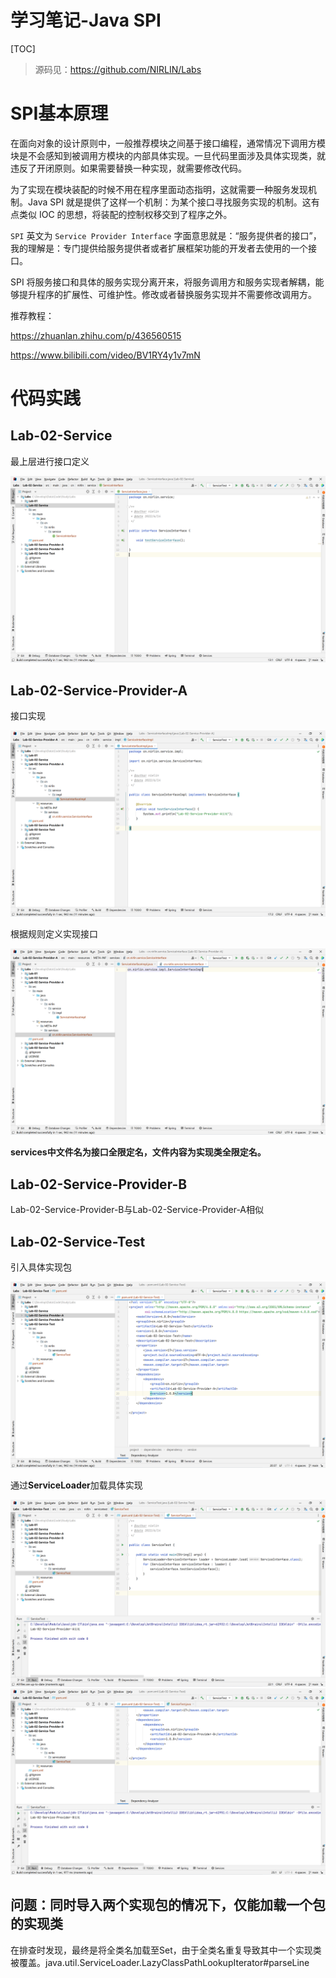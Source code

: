 # 学习笔记-Java SPI

[TOC]

> 源码见：https://github.com/NIRLIN/Labs

# SPI基本原理

在面向对象的设计原则中，一般推荐模块之间基于接口编程，通常情况下调用方模块是不会感知到被调用方模块的内部具体实现。一旦代码里面涉及具体实现类，就违反了开闭原则。如果需要替换一种实现，就需要修改代码。

为了实现在模块装配的时候不用在程序里面动态指明，这就需要一种服务发现机制。Java SPI 就是提供了这样一个机制：为某个接口寻找服务实现的机制。这有点类似 IOC 的思想，将装配的控制权移交到了程序之外。

`SPI` 英文为 `Service Provider Interface` 字面意思就是：“服务提供者的接口”，我的理解是：专门提供给服务提供者或者扩展框架功能的开发者去使用的一个接口。

SPI 将服务接口和具体的服务实现分离开来，将服务调用方和服务实现者解耦，能够提升程序的扩展性、可维护性。修改或者替换服务实现并不需要修改调用方。

推荐教程：

https://zhuanlan.zhihu.com/p/436560515

https://www.bilibili.com/video/BV1RY4y1v7mN

# 代码实践

## Lab-02-Service

最上层进行接口定义

![image-20220614141216148](images/image-20220614141216148.png)

## Lab-02-Service-Provider-A

接口实现

![image-20220614141232901](images/image-20220614141232901.png)

根据规则定义实现接口

![image-20220614141315167](images/image-20220614141315167.png)

**services中文件名为接口全限定名，文件内容为实现类全限定名。**

## Lab-02-Service-Provider-B

Lab-02-Service-Provider-B与Lab-02-Service-Provider-A相似

## Lab-02-Service-Test

引入具体实现包

![image-20220614141530155](images/image-20220614141530155.png)

通过**ServiceLoader**加载具体实现

![image-20220614141617324](images/image-20220614141617324.png)![image-20220614141635449](images/image-20220614141635449.png)



## 问题：同时导入两个实现包的情况下，仅能加载一个包的实现类

在排查时发现，最终是将全类名加载至Set，由于全类名重复导致其中一个实现类被覆盖。java.util.ServiceLoader.LazyClassPathLookupIterator#parseLine





